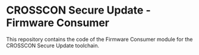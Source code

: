 # CROSSCON Secure Update - Firmware Consumer

This repository contains the code of the Firmware Consumer module for the CROSSCON Secure Update toolchain.
